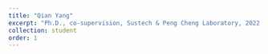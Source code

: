 ```yaml
---
title: "Qian Yang"
excerpt: "Ph.D., co-supervision, Sustech & Peng Cheng Laboratory, 2022.09-"
collection: student
order: 1
---
```

